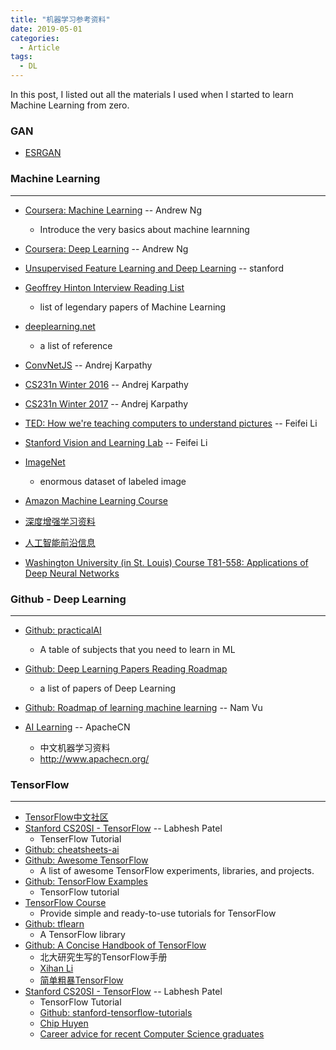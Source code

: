 ```yaml
---
title: "机器学习参考资料"
date: 2019-05-01
categories:
  - Article
tags:
  - DL
---
```


In this post, I listed out all the materials I used when I started to learn Machine Learning from zero.

### GAN
- [ESRGAN](https://github.com/xinntao/ESRGAN)


### Machine Learning
--- 
- [Coursera: Machine Learning](https://www.coursera.org/learn/machine-learning) -- Andrew Ng
    - Introduce the very basics about machine learnning
- [Coursera: Deep Learning](https://www.coursera.org/specializations/deep-learning) -- Andrew Ng
- [Unsupervised Feature Learning and Deep Learning](http://ufldl.stanford.edu/tutorial/) -- stanford
- [Geoffrey Hinton Interview Reading List](https://dr-darryl-wright.github.io/reading/list/2018/08/22/geoffrey-hinton-interview-reading-list.html)
    - list of legendary papers of Machine Learning
- [deeplearning.net](http://deeplearning.net/)
    - a list of reference

- [ConvNetJS](https://cs.stanford.edu/people/karpathy/convnetjs/index.html) -- Andrej Karpathy

- [CS231n Winter 2016](https://www.youtube.com/playlist?list=PLkt2uSq6rBVctENoVBg1TpCC7OQi31AlC) -- Andrej Karpathy
- [CS231n Winter 2017](https://www.youtube.com/playlist?list=PLkt2uSq6rBVctENoVBg1TpCC7OQi31AlC) -- Andrej Karpathy
- [TED: How we're teaching computers to understand pictures](https://www.ted.com/talks/fei_fei_li_how_we_re_teaching_computers_to_understand_pictures#t-1061239) -- Feifei Li
- [Stanford Vision and Learning Lab](http://vision.stanford.edu/index.html) -- Feifei Li
- [ImageNet](http://image-net.org/index)
    - enormous dataset of labeled image

- [Amazon Machine Learning Course](https://aws.amazon.com/training/learning-paths/machine-learning/)

- [深度增强学习资料](https://zhuanlan.zhihu.com/p/20885568)
- [人工智能前沿信息](https://blog.csdn.net/songrotek/article/details/51167632)
- [Washington University (in St. Louis) Course T81-558: Applications of Deep Neural Networks](https://github.com/jeffheaton/t81_558_deep_learning)







### Github - Deep Learning
--- 
- [Github: practicalAI](https://github.com/GokuMohandas/practicalAI)
    - A table of subjects that you need to learn in ML
- [Github: Deep Learning Papers Reading Roadmap](https://github.com/floodsung/Deep-Learning-Papers-Reading-Roadmap#deep-learning-papers-reading-roadmap)
    - a list of papers of Deep Learning

- [Github: Roadmap of learning machine learning](https://github.com/jwasham/coding-interview-university#pick-one-language-for-the-interview) -- Nam Vu
- [AI Learning](https://github.com/apachecn/AiLearning) -- ApacheCN
    - 中文机器学习资料
    - http://www.apachecn.org/

### TensorFlow
--- 
- [TensorFlow中文社区](https://www.tensorflowers.cn/)
- [Stanford CS20SI - TensorFlow](https://www.youtube.com/playlist?list=PLQ0sVbIj3URf94DQtGPJV629ctn2c1zN-) -- Labhesh Patel 
    - TenserFlow Tutorial
- [Github: cheatsheets-ai](https://github.com/kailashahirwar/cheatsheets-ai)
- [Github: Awesome TensorFlow](https://github.com/jtoy/awesome-tensorflow#github-projects)
    - A list of awesome TensorFlow experiments, libraries, and projects.
- [Github: TensorFlow Examples](https://github.com/aymericdamien/TensorFlow-Examples)
    - TensorFlow tutorial
- [TensorFlow Course](https://github.com/osforscience/TensorFlow-Course)
    - Provide simple and ready-to-use tutorials for TensorFlow
- [Github: tflearn](http://tflearn.org/)
    - A TensorFlow library
- [Github: A Concise Handbook of TensorFlow](https://github.com/snowkylin/TensorFlow-cn)
    - 北大研究生写的TensorFlow手册
    - [Xihan Li](https://snowkylin.github.io/)
    - [简单粗暴TensorFlow](https://tf.wiki/zh/preface.html)
- [Stanford CS20SI - TensorFlow](https://www.youtube.com/playlist?list=PLQ0sVbIj3URf94DQtGPJV629ctn2c1zN-) -- Labhesh Patel 
    - TensorFlow Tutorial
    - [Github: stanford-tensorflow-tutorials](https://github.com/chiphuyen/stanford-tensorflow-tutorials)
    - [Chip Huyen](https://huyenchip.com/)
    - [Career advice for recent Computer Science graduates](https://huyenchip.com/2018/10/08/career-advice-recent-cs-graduates.html)
